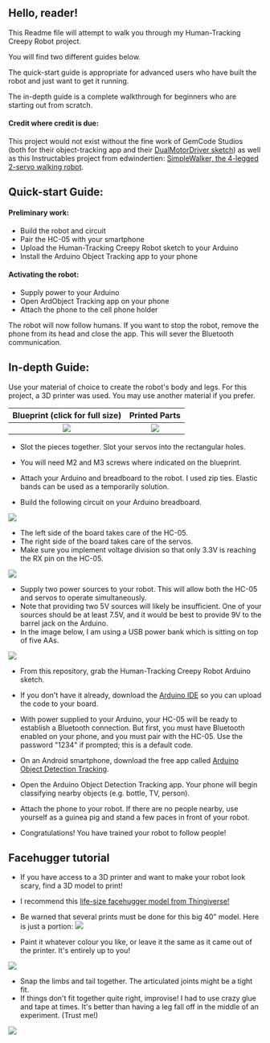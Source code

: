 ## Hello, reader! ##

This Readme file will attempt to walk you through my Human-Tracking Creepy Robot project.

You will find two different guides below.

The quick-start guide is appropriate for advanced users who have built the robot and just want to get it running.

The in-depth guide is a complete walkthrough for beginners who are starting out from scratch.

#### Credit where credit is due: ####  
This project would not exist without the fine work of GemCode Studios (both for their object-tracking app and their [DualMotorDriver sketch](https://github.com/GemcodeStudios/ObjectDetectionTracking/blob/master/PersonTrackerDualMotorDriver.ino)) as well as this Instructables project from edwindertien: [SimpleWalker, the 4-legged 2-servo walking robot](https://www.instructables.com/id/simpleWalker-4-legged-2-servo-walking-robot/).



## Quick-start Guide:

#### Preliminary work:
* Build the robot and circuit
* Pair the HC-05 with your smartphone
* Upload the Human-Tracking Creepy Robot sketch to your Arduino
* Install the Arduino Object Tracking app to your phone

#### Activating the robot:
* Supply power to your Arduino
* Open ArdObject Tracking app on your phone
* Attach the phone to the cell phone holder

The robot will now follow humans.  If you want to stop the robot, remove the phone from its head and close the app.  This will sever the Bluetooth communication.



## In-depth Guide:

Use your material of choice to create the robot's body and legs.  For this project, a 3D printer was used.  You may use another material if you prefer.

Blueprint (click for full size)    |  Printed Parts
:-------------------------:|:-------------------------:
![](/Images/walker.png)  |  ![](/Images/printedparts.png)

* Slot the pieces together.  Slot your servos into the rectangular holes.  
* You will need M2 and M3 screws where indicated on the blueprint.

* Attach your Arduino and breadboard to the robot.  I used zip ties.  Elastic bands can be used as a temporarily solution.
* Build the following circuit on your Arduino breadboard.  

![](/Images/bready.png)

* The left side of the board takes care of the HC-05.
* The right side of the board takes care of the servos.
* Make sure you implement voltage division so that only 3.3V is reaching the RX pin on the HC-05.

![](/Images/IMG_20191206_103548.jpg)

* Supply two power sources to your robot.  This will allow both the HC-05 and servos to operate simultaneously.
* Note that providing two 5V sources will likely be insufficient.  One of your sources should be at least 7.5V, and it would be best to provide 9V to the barrel jack on the Arduino.
* In the image below, I am using a USB power bank which is sitting on top of five AAs.

![](/Images/IMG_20191206_131620.jpg)

* From this repository, grab the Human-Tracking Creepy Robot Arduino sketch.
* If you don't have it already, download the [Arduino IDE](https://www.arduino.cc/en/main/software) so you can upload the code to your board.


* With power supplied to your Arduino, your HC-05 will be ready to establish a Bluetooth connection.  But first, you must have Bluetooth enabled on your phone, and you must pair with the HC-05.  Use the password "1234" if prompted; this is a default code.
* On an Android smartphone, download the free app called [Arduino Object Detection Tracking](https://play.google.com/store/apps/details?id=com.studios.code.gem.ardobjecttracker&hl=en).
* Open the Arduino Object Detection Tracking app.  Your phone will begin classifying nearby objects (e.g. bottle, TV, person).
* Attach the phone to your robot.  If there are no people nearby, use yourself as a guinea pig and stand a few paces in front of your robot.  
* Congratulations!  You have trained your robot to follow people!

## Facehugger tutorial ##
* If you have access to a 3D printer and want to make your robot look scary, find a 3D model to print!
* I recommend this [life-size facehugger model from Thingiverse!](https://www.thingiverse.com/thing:1116392)
* Be warned that several prints must be done for this big 40" model.  Here is just a portion:
![](/Images/facelegs.png)

* Paint it whatever colour you like, or leave it the same as it came out of the printer.  It's entirely up to you!

![](/Images/facepaint.jpg)

* Snap the limbs and tail together.  The articulated joints might be a tight fit.  
* If things don't fit together quite right, improvise!  I had to use crazy glue and tape at times.  It's better than having a leg fall off in the middle of an experiment.  (Trust me!)

![](/Images/facehugger.png)
